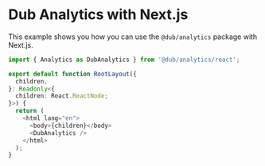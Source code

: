 # Dub Analytics with Next.js

This example shows you how you can use the `@dub/analytics` package with Next.js.


```ts app/layout.tsx
import { Analytics as DubAnalytics } from '@dub/analytics/react';

export default function RootLayout({
  children,
}: Readonly<{
  children: React.ReactNode;
}>) {
  return (
    <html lang="en">
      <body>{children}</body>
      <DubAnalytics />
    </html>
  );
}
```